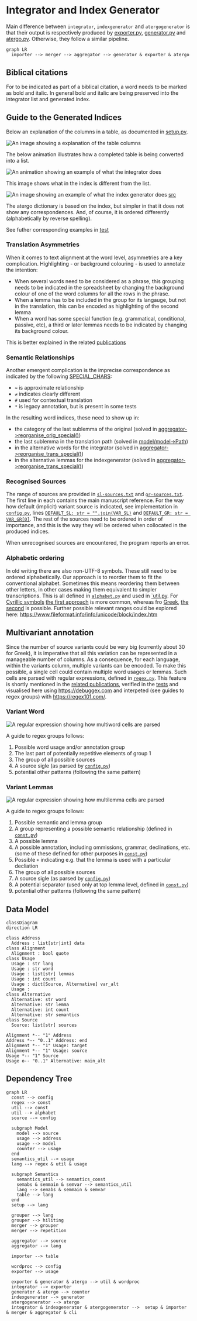 # Integrator and Index Generator

Main difference between `integrator`, `indexgenerator` and `atergogenerator` is that their output is respectively produced by [exporter.py](exporter.py), [generator.py](generator.py) and [atergo.py](atergo.py). Otherwise, they follow a similar pipeline.

```mermaid
graph LR
  importer --> merger --> aggregator --> generator & exporter & atergo
```

## Biblical citations

For to be indicated as part of a biblical citation, a word needs to be marked as bold and italic. In general bold and italic are being preserved into the integrator list and generated index.

## Guide to the Generated Indices

Below an explanation of the columns in a table, as documented in [setup.py](setup.py#L33).

![An image showing a explanation of the table columns](../docs/table-demo.gif)

The below animation illustrates how a completed table is being converted into a list.

![An animation showing an example of what the integrator does](../docs/integrator-demo.gif) 

This image shows what in the index is different from the list.

![An image showing an example of what the index generator does](../docs/indexgenerator-demo.gif) [src](https://docs.google.com/presentation/d/1QJGfndGEz3s0MTzaVZ7T3PywzJ_DmIANtfSbkfgmQBs)

The atergo dictionary is based on the index, but simpler in that it does not show any correspondences. And, of course, it is ordered differently (alphabetically by reverse spelling).

See futher corresponding examples in [test](test/)

### Translation Asymmetries

When it comes to text alignment at the word level, asymmetries are a key complication. Highlighting - or background colouring - is used to annotate the intention:
* When several words need to be considered as a phrase, this grouping needs to be indicated in the spreadsheet by changing the background colour of one of the word columns for all the rows in the phrase.
* When a lemma has to be included in the group for its langauge, but not in the translation, this can be encoded as highlighting of the second lemma
* When a word has some special function (e.g. grammatical, conditional, passive, etc), a third or later lemmas needs to be indicated by changing its background colour.

This is better explained in the related [publications](../docs/)

### Semantic Relationships

Another emergent complication is the imprecise correspondence as indicated by the following [SPECIAL_CHARS](const.py#L24):

* `≈` is approximate relationship
* `≠` indicates clearly different
* `#` used for contextual translation
* `*` is legacy annotation, but is present in some tests

In the resulting word indices, these need to show up in:

* the category of the last sublemma of the original (solved in [aggregator->reorganise_orig_special()](aggregator.py#28))
* the last sublemma in the translation path (solved in [model/model->Path](model/model.py#85))
* in the alternative words for the integrator (solved in [aggregator->reorganise_trans_special()](aggregator.py#57))
* in the alternative lemmas for the indexgenerator (solved in [aggregator->reorganise_trans_special()](aggregator.py#57))

### Recognised Sources

The range of sources are provided in [`sl-sources.txt`](sl-sources.txt) and [`gr-sources.txt`](gr-sources.txt). The first line in each contains the main manuscript reference. For the way how default (implicit) variant source is indicated, see implementation in [`config.py`](config.py), lines [`DEFAULT_SL: str = "".join(VAR_SL)`](config.py#L68) and [`DEFAULT_GR: str = VAR_GR[0]`](config.py#L72). The rest of the sources need to be ordered in order of importance, and this is the way they will be ordered when collocated in the produced indices.

When unrecognised sources are encountered, the program reports an error.

### Alphabetic ordering

In old writing there are also non-UTF-8 symbols. These still need to be ordered alphabetically. Our approach is to reorder them to fit the conventional alphabet. Sometimes this means reordering them between other letters, in other cases making them equivalent to simpler transcriptions. This is all defined in [`alphabet.py`](alphabet.py) and used in [`util.py](util.py). For [Cyrillic symbols](https://www.fileformat.info/info/unicode/block/cyrillic/list.htm) [the first approach](alphabet.py#L14) is more common, whereas fro [Greek](https://www.fileformat.info/info/unicode/block/greek_extended/list.htm), [the second](alphabet.py#L188) is possible. Further possible relevant ranges could be explored here: https://www.fileformat.info/info/unicode/block/index.htm

## Multivariant annotation

Since the number of source variants could be very big (currently about 30 for Greek), it is imperative that all this variation can be represented in a manageable number of columns. As a consequence, for each language, within the variants column, multiple variants can be encoded. To make this possible, a single cell could contain multiple word usages or lemmas. Such cells are parsed with regular expressions, defined in [`regex.py`](regex.py). This feature is shortly mentioned in the [related publications](../docs/), verified in the [tests](./test/) and visualised here using https://debuggex.com and interpeted (see guides to regex groups) with https://regex101.com/.

### Variant Word
![A regular expression showing how multiword cells are parsed](../docs/multiword-regex.png) 

A guide to regex groups follows:

1. Possible word usage and/or annotation group
2. The last part of potentially repetitive elements of group 1
3. The group of all possible sources
4. A source sigle (as parsed by [`config.py`](config.py))
5. potential other patterns (following the same pattern)


### Variant Lemmas
![A regular expression showing how multilemma cells are parsed](../docs/multilemma-regex.png) 

A guide to regex groups follows:

1. Possible semantic and lemma group
2. A group representing a possible semantic relationship (defined in [`const.py`](const.py))
3. A possible lemma
4. A possible annotation, including ommissions, grammar, declinations, etc. (some of these defined for other purposes in [`const.py`](const.py))
5. Possible `+` indicating e.g. that the lemma is used with a particular decliation
6. The group of all possible sources
7. A source sigle (as parsed by [`config.py`](config.py))
8. A potential separator (used only at top lemma level, defined in [`const.py`](const.py))
9. potential other patterns (following the same pattern)


## Data Model

```mermaid
classDiagram
direction LR

class Address
  Address : list[str|int] data
class Alignment
  Alignment : bool quote
class Usage
  Usage : str lang
  Usage : str word
  Usage : list[str] lemmas
  Usage : int count
  Usage : dict[Source, Alternative] var_alt
  Usage : 
class Alternative
  Alternative: str word
  Alternative: str lemma
  Alternative: int count
  Alternative: str semantics
class Source
  Source: list[str] sources

Alignment *-- "1" Address
Address *-- "0..1" Address: end
Alignment *-- "1" Usage: target
Alignment *-- "1" Usage: source
Usage *-- "1" Source
Usage o-- "0..1" Alternative: main_alt
```

## Dependency Tree

```mermaid
graph LR
  const --> config
  regex --> const
  util --> const
  util --> alphabet 
  source --> config

  subgraph Model
    model --> source
    usage --> address
    usage --> model
    counter --> usage
  end
  semantics_util --> usage
  lang --> regex & util & usage
  
  subgraph Semantics
    semantics_util --> semantics_const
    semabs & semmain & semvar --> semantics_util
    lang --> semabs & semmain & semvar
    table --> lang 
  end
  setup --> lang

  grouper --> lang
  grouper --> hiliting
  merger --> grouper 
  merger --> repetition

  aggregator --> source
  aggregator --> lang

  importer --> table

  wordproc --> config
  exporter --> usage

  exporter & generator & atergo --> util & wordproc
  integrator --> exporter
  generator & atergo --> counter
  indexgenerator --> generator
  atergogenerator --> atergo
  integrator & indexgenerator & atergogenerator -->  setup & importer & merger & aggregator & cli
```
